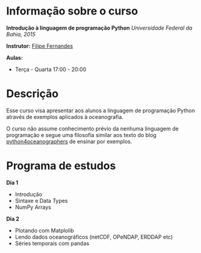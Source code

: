 # Informação sobre o curso

**Introdução à linguagem de programação Python**
*Universidade Federal da Bahia, 2015*

**Instrutor:** [Filipe Fernandes](http://ocefpaf.github.io/homepage/)

**Aulas:**

- Terça - Quarta 17:00 - 20:00


# Descrição
Esse curso visa apresentar aos alunos a linguagem de programação Python através de exemplos aplicados à oceanografia.

O curso não assume conhecimento prévio da nenhuma linguagem de programação
e segue uma filosofia similar aos texto do blog
[python4oceanographers](http://ocefpaf.github.io/python4oceanographers/) de
ensinar por exemplos.

# Programa de estudos

**Dia 1**

- Introdução
- Sintaxe e Data Types
- NumPy Arrays

**Dia 2**

- Plotando com Matplolib
- Lendo dados oceanográficos (netCDF, OPeNDAP, ERDDAP etc)
- Séries temporais com pandas
